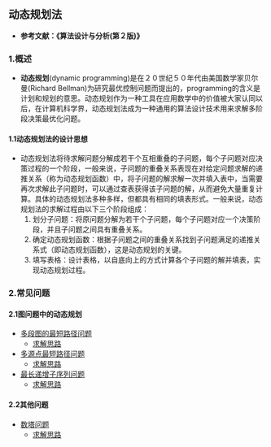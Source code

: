## 动态规划法

- **参考文献：《算法设计与分析(第２版)》**

### 1.概述

- **动态规划**(dynamic programming)是在２０世纪５０年代由美国数学家贝尔曼(Richard Bellman)为研究最优控制问题而提出的，programming的含义是计划和规划的意思。动态规划作为一种工具在应用数学中的价值被大家认同以后，在计算机科学界，动态规划法成为一种通用的算法设计技术用来求解多阶段决策最优化问题。

#### 1.1动态规划法的设计思想

- 动态规划法将待求解问题分解成若干个互相重叠的子问题，每个子问题对应决策过程的一个阶段，一般来说，子问题的重叠关系表现在对给定问题求解的递推关系（称为动态规划函数）中，将子问题的解求解一次并填入表中，当需要再次求解此子问题时，可以通过查表获得该子问题的解，从而避免大量重复计算。具体的动态规划法多种多样，但都具有相同的填表形式。一般来说，动态规划法的求解过程由以下三个阶段组成：
  1. 划分子问题：将原问题分解为若干个子问题，每个子问题对应一个决策阶段，并且子问题之间具有重叠关系。
  2. 确定动态规划函数：根据子问题之间的重叠关系找到子问题满足的递推关系式（即动态规划函数），这是动态规划的关键。
  3. 填写表格：设计表格，以自底向上的方式计算各个子问题的解并填表，实现动态规划过程。

### 2.常见问题

#### 2.1图问题中的动态规划

- [多段图的最短路径问题](https://github.com/Mr-Joke/Algorithm/blob/master/Dynamic/src/MSGSPP.java)
  - [求解思路](https://github.com/Mr-Joke/Algorithm/blob/master/Dynamic/docs/MSGSPP.md)
- [多源点最短路径问题](https://github.com/Mr-Joke/Algorithm/blob/master/Dynamic/src/Floyd.java)
  - [求解思路](https://github.com/Mr-Joke/Algorithm/blob/master/Dynamic/docs/Floyd.md)
- [最长递增子序列问题](https://github.com/Mr-Joke/Algorithm/blob/master/Dynamic/src/MaxIncreseOrder.java)
  - [求解思路](https://github.com/Mr-Joke/Algorithm/blob/master/Dynamic/docs/MaxIncreseOrder.md)

#### 2.2其他问题

- [数塔问题](https://github.com/Mr-Joke/Algorithm/blob/master/Dynamic/src/DataTower.java)
  - [求解思路](https://github.com/Mr-Joke/Algorithm/blob/master/Dynamic/docs/DataTower.md)
